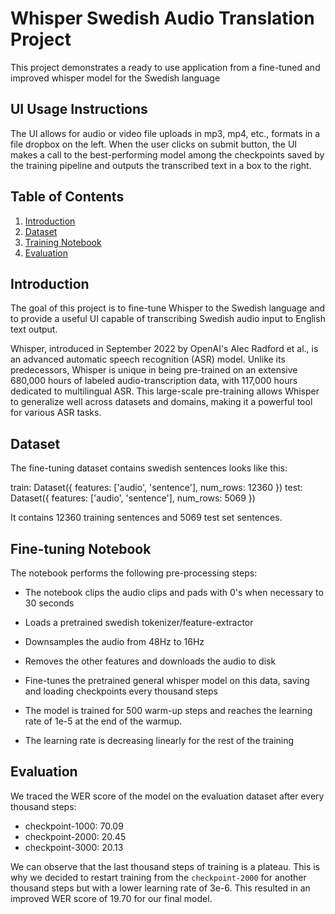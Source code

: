 # Whisper Swedish Audio Translation Project

This project demonstrates a ready to use application from a fine-tuned and improved whisper model for the Swedish language

## UI Usage Instructions

The UI allows for audio or video file uploads in mp3, mp4, etc., formats in a file dropbox on the left. When the user clicks on submit button, the UI makes a call to the best-performing model among the checkpoints saved by the training pipeline and outputs the transcribed text in a box to the right. 

## Table of Contents
1. [Introduction](#introduction)
2. [Dataset](#dataset)
3. [Training Notebook](#training-notebook)
4. [Evaluation](#evaluation)

## Introduction

The goal of this project is to fine-tune Whisper to the Swedish language and to provide a useful UI capable of transcribing Swedish audio input to English text output. 

Whisper, introduced in September 2022 by OpenAI's Alec Radford et al., is an advanced automatic speech recognition (ASR) model. Unlike its predecessors, Whisper is unique in being pre-trained on an extensive 680,000 hours of labeled audio-transcription data, with 117,000 hours dedicated to multilingual ASR. This large-scale pre-training allows Whisper to generalize well across datasets and domains, making it a powerful tool for various ASR tasks.

## Dataset

The fine-tuning dataset contains swedish sentences looks like this:

train: Dataset({
        features: ['audio', 'sentence'],
        num_rows: 12360
    })
    test: Dataset({
        features: ['audio', 'sentence'],
        num_rows: 5069
    })

It contains 12360 training sentences and 5069 test set sentences.

## Fine-tuning Notebook

The notebook performs the following pre-processing steps:

- The notebook clips the audio clips and pads with 0's when necessary to 30 seconds

- Loads a pretrained swedish tokenizer/feature-extractor

- Downsamples the audio from 48Hz to 16Hz

- Removes the other features and downloads the audio to disk

- Fine-tunes the pretrained general whisper model on this data, saving and loading checkpoints every thousand steps

- The model is trained for 500 warm-up steps and reaches the learning rate of 1e-5 at the end of the warmup.

- The learning rate is decreasing linearly for the rest of the training

## Evaluation 

We traced the WER score of the model on the evaluation dataset after every thousand steps:

- checkpoint-1000: 70.09
- checkpoint-2000: 20.45
- checkpoint-3000: 20.13

We can observe that the last thousand steps of training is a plateau. This is why we decided to restart training from the `checkpoint-2000` for another thousand steps but with a lower learning rate of 3e-6. This resulted in an improved WER score of 19.70 for our final model.




